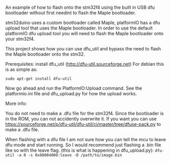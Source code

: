 An example of how to flash onto the stm32f4 using the built in USB dfu bootloader without first needint to flash the Maple bootloader.

stm32duino uses a custom bootloader called Maple, platformIO has a dfu upload tool that uses the Maple bootloader.
In order to use the default platformIO dfu upload tool you will need to flash the Maple bootloader onto your stm32f4.

This project shows how you can use dfu_util and bypass the need to flash the Maple bootloader onto the stm32.

Prerequisites:
install dfu_util (http://dfu-util.sourceforge.net)
For debian this is as simple as:

```sudo apt-get install dfu-util```


Now go ahead and run the PlatformIO:Upload command.
See the platformio.ini file and dfu_upload.py for how the upload works.


More info:

You do not need to make a .dfu file for the stm32f4. Since the bootloader is in the ROM, you can not accidently overwrite it.
If you want you can use https://sourceforge.net/p/dfu-util/dfu-util/ci/master/tree/dfuse-pack.py to make a .dfu file.

When flashing with a dfu file I am not sure how you can tell the mcu to leave dfu mode and start running. So I would recommend just flashing a .bin file like so with the leave flag. (this is what is happening in dfu_upload.py):
```dfu-util -a 0 -s 0x08004000:leave -D /path/to/image.bin```

